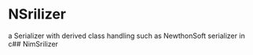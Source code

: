 # NSrilizer


a Serializer with  derived class handling such as NewthonSoft serializer in c## NimSrilizer
